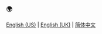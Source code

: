 ### 🌍
[English (US)](LICENSE-en_US.md) | [English (UK)](LICENSE-en_UK.md) | [简体中文](LICENSE-zh_CN.md)
